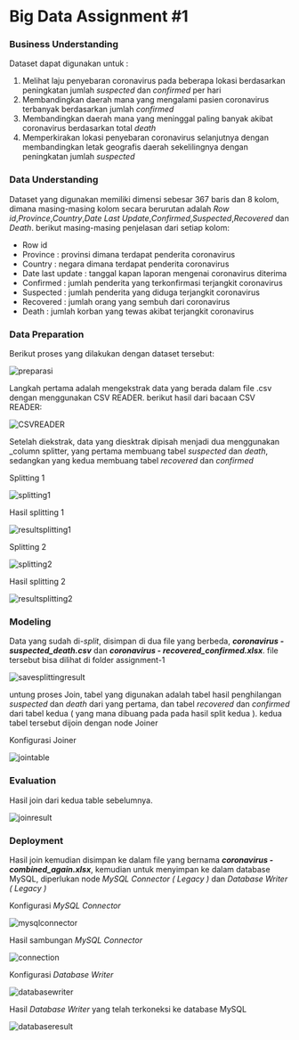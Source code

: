 # Big Data Assignment #1

### Business Understanding

Dataset dapat digunakan untuk :
1. Melihat laju penyebaran coronavirus pada beberapa lokasi berdasarkan peningkatan jumlah _suspected_ dan _confirmed_ per hari
2. Membandingkan daerah mana yang mengalami pasien coronavirus terbanyak berdasarkan jumlah _confirmed_
3. Membandingkan daerah mana yang meninggal paling banyak akibat coronavirus berdasarkan total _death_
4. Memperkirakan lokasi penyebaran coronavirus selanjutnya dengan membandingkan letak geografis daerah sekelilingnya dengan peningkatan jumlah _suspected_

### Data Understanding

Dataset yang digunakan memiliki dimensi sebesar 367 baris dan 8 kolom, dimana masing-masing kolom secara berurutan adalah _Row id_,_Province_,_Country_,_Date Last Update_,_Confirmed_,_Suspected_,_Recovered_ dan _Death_. berikut masing-masing penjelasan dari setiap kolom:

- Row id      
- Province            : provinsi dimana terdapat penderita coronavirus
- Country             : negara dimana terdapat penderita coronavirus
- Date last update    : tanggal kapan laporan mengenai coronavirus diterima
- Confirmed           : jumlah penderita yang terkonfirmasi terjangkit coronavirus
- Suspected           : jumlah penderita yang diduga terjangkit coronavirus
- Recovered           : jumlah orang yang sembuh dari coronavirus
- Death               : jumlah korban yang tewas akibat terjangkit coronavirus

### Data Preparation

Berikut proses yang dilakukan dengan dataset tersebut:

![preparasi](/assignment-1/image/big.png)

Langkah pertama adalah mengekstrak data yang berada dalam file .csv dengan menggunakan CSV READER. berikut hasil dari bacaan CSV READER:

![CSVREADER](/assignment-1/image/0.1.png)

Setelah diekstrak, data yang diesktrak dipisah menjadi dua menggunakan _column splitter, yang pertama membuang tabel _suspected_ dan _death_, sedangkan yang kedua membuang tabel _recovered_ dan _confirmed_

Splitting 1

![splitting1](/assignment-1/image/4.png)

Hasil splitting 1

![resultsplitting1](/assignment-1/image/4.1.png)

Splitting 2

![splitting2](/assignment-1/image/5.png)

Hasil splitting 2

![resultsplitting2](/assignment-1/image/5.1.png)

### Modeling

Data yang sudah di-_split_, disimpan di dua file yang berbeda, ***coronavirus - suspected_death.csv*** dan ***coronavirus - recovered_confirmed.xlsx***. file tersebut bisa dilihat di folder assignment-1

![savesplittingresult](/assignment-1/image/2.png)

untung proses Join, tabel yang digunakan adalah tabel hasil penghilangan _suspected_ dan _death_ dari yang pertama, dan tabel _recovered_ dan _confirmed_ dari tabel kedua ( yang mana dibuang pada pada hasil split kedua ). kedua tabel tersebut dijoin dengan node Joiner

Konfigurasi Joiner

![jointable](/assignment-1/image/6.png)

### Evaluation

Hasil join dari kedua table sebelumnya.

![joinresult](/assignment-1/image/6.1.png)

### Deployment

Hasil join kemudian disimpan ke dalam file yang bernama ***coronavirus - combined_again.xlsx***, kemudian untuk menyimpan ke dalam database MySQL, diperlukan node _MySQL Connector ( Legacy )_ dan _Database Writer ( Legacy )_

Konfigurasi _MySQL Connector_

![mysqlconnector](/assignment-1/image/7.png)

Hasil sambungan _MySQL Connector_

![connection](/assignment-1/image/7.1.png)

Konfigurasi _Database Writer_

![databasewriter](/assignment-1/image/8.png)

Hasil _Database Writer_ yang telah terkoneksi ke database MySQL

![databaseresult](/assignment-1/image/8.1.png)
